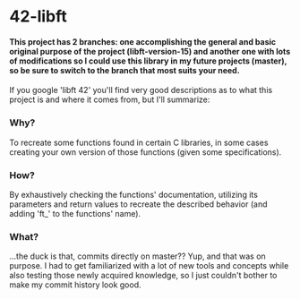 # 42-libft

#### This project has 2 branches: one accomplishing the general and basic original purpose of the project (libft-version-15) and another one with lots of modifications so I could use this library in my future projects (master), so be sure to switch to the branch that most suits your need.

If you google 'libft 42' you'll find very good descriptions as to what this project is and where it comes from, but I'll summarize:

### Why?
To recreate some functions found in certain C libraries, in some cases creating your own version of those functions (given some specifications).


### How?
By exhaustively checking the functions' documentation, utilizing its parameters and return values to recreate the described behavior (and adding 'ft_' to the functions' name).


### What?
...the duck is that, commits directly on master??
Yup, and that was on purpose. I had to get familiarized with a lot of new tools and concepts while also testing those newly acquired knowledge, so I just couldn't bother to make my commit history look good.
